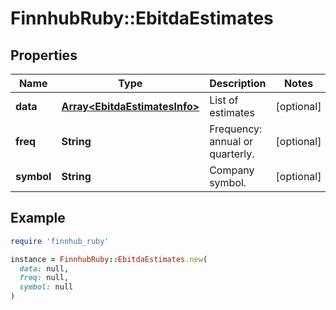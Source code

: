 # FinnhubRuby::EbitdaEstimates

## Properties

| Name | Type | Description | Notes |
| ---- | ---- | ----------- | ----- |
| **data** | [**Array&lt;EbitdaEstimatesInfo&gt;**](EbitdaEstimatesInfo.md) | List of estimates | [optional] |
| **freq** | **String** | Frequency: annual or quarterly. | [optional] |
| **symbol** | **String** | Company symbol. | [optional] |

## Example

```ruby
require 'finnhub_ruby'

instance = FinnhubRuby::EbitdaEstimates.new(
  data: null,
  freq: null,
  symbol: null
)
```

